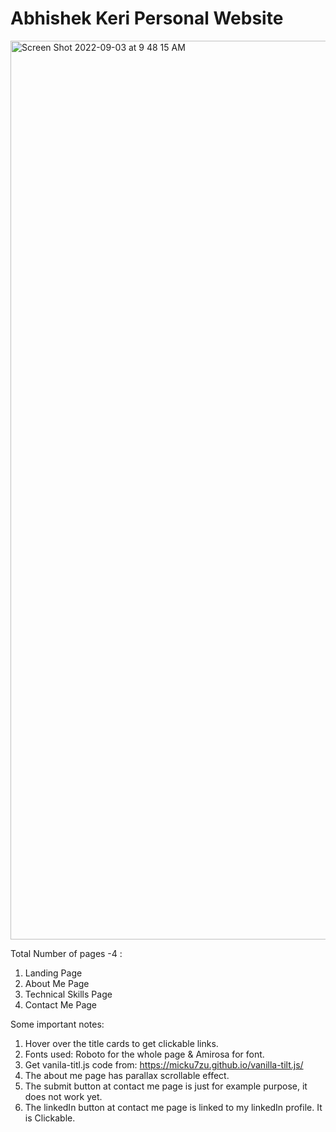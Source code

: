 # Abhishek Keri Personal Website
<img width="1438" alt="Screen Shot 2022-09-03 at 9 48 15 AM" src="https://user-images.githubusercontent.com/111935093/188276988-134e9525-b5ad-4d27-b9a3-e9419482dd42.png">

Total Number of pages -4 : 
1) Landing Page
2) About Me Page
3) Technical Skills Page
4) Contact Me Page

Some important notes:
1) Hover over the title cards to get clickable links.
2) Fonts used: Roboto for the whole page & Amirosa for font.
3) Get vanila-titl.js code from: https://micku7zu.github.io/vanilla-tilt.js/
4) The about me page has parallax scrollable effect.
5) The submit button at contact me page is just for example purpose, it does not work yet.
6) The linkedIn button at contact me page is linked to my linkedIn profile. It is Clickable.
